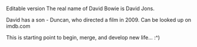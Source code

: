 Editable version
The real name of David Bowie is David Jons.

David has a son - Duncan, who directed a film in 2009. Can be looked up on imdb.com

This is starting point to begin, merge, and develop new life...  :^)
